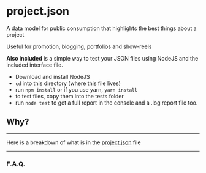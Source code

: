 # project.json

A data model for public consumption that highlights the best things about a project

Useful for promotion, blogging, portfolios and show-reels

**Also included** is a simple way to test your JSON files using NodeJS and the included interface file.

* Download and install NodeJS
* ```cd``` into this directory (where this file lives)
* run ```npm install``` or if you use yarn, ```yarn install```
* to test files, copy them into the tests folder
* run ```node test``` to get a full report in the console and a .log report file too.

## Why?



---

Here is a breakdown of what is in the [project.json](https://github.com/designerzen/project.json/blob/master/project.json) file

---

### F.A.Q.
